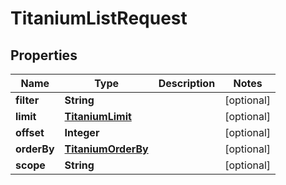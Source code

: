 

# TitaniumListRequest


## Properties

| Name | Type | Description | Notes |
|------------ | ------------- | ------------- | -------------|
|**filter** | **String** |  |  [optional] |
|**limit** | [**TitaniumLimit**](TitaniumLimit.md) |  |  [optional] |
|**offset** | **Integer** |  |  [optional] |
|**orderBy** | [**TitaniumOrderBy**](TitaniumOrderBy.md) |  |  [optional] |
|**scope** | **String** |  |  [optional] |



